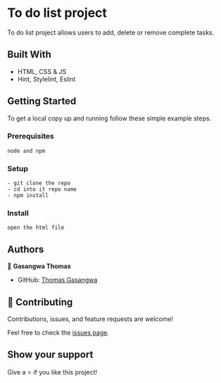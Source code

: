 # To do list project

To do list project allows users to add, delete or remove complete tasks.

## Built With

- HTML, CSS & JS
- Hint, Stylelint, Eslint

## Getting Started

To get a local copy up and running follow these simple example steps.

### Prerequisites

```
node and npm
```

### Setup

```
- git clone the repo
- cd into it repo name
- npm install
```

### Install

```
open the html file
```

## Authors

👤 **Gasangwa Thomas**

- GitHub: [Thomas Gasangwa](https://github.com/gasangw/)


## 🤝 Contributing

Contributions, issues, and feature requests are welcome!

Feel free to check the [issues page](https://github.com/gasangw/To-Do-List/issues).

## Show your support

Give a ⭐️ if you like this project!